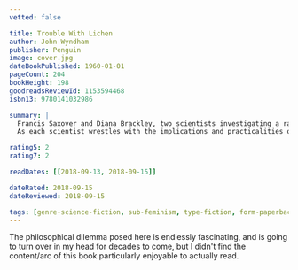 ```yaml
---
vetted: false

title: Trouble With Lichen
author: John Wyndham
publisher: Penguin
image: cover.jpg
dateBookPublished: 1960-01-01
pageCount: 204
bookHeight: 198
goodreadsReviewId: 1153594468
isbn13: 9780141032986

summary: |
  Francis Saxover and Diana Brackley, two scientists investigating a rare lichen, discover it has a remarkable property: it retards the ageing process. Francis, realizing the implications for the world of an ever-youthful, wealthy elite, wants to keep it secret, but Diana sees an opportunity to overthrow the male status quo by using the lichen to inspire a feminist revolution.
  As each scientist wrestles with the implications and practicalities of exploiting the discovery, the world comes ever closer to learning the truth…

rating5: 2
rating7: 2

readDates: [[2018-09-13, 2018-09-15]]

dateRated: 2018-09-15
dateReviewed: 2018-09-15

tags: [genre-science-fiction, sub-feminism, type-fiction, form-paperback]
---
```


The philosophical dilemma posed here is endlessly fascinating, and is going to turn over in my head for decades to come, but I didn't find the content/arc of this book particularly enjoyable to actually read.
